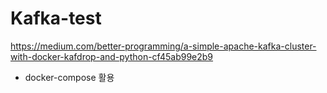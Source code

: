 # Kafka-test

https://medium.com/better-programming/a-simple-apache-kafka-cluster-with-docker-kafdrop-and-python-cf45ab99e2b9

* docker-compose 활용
